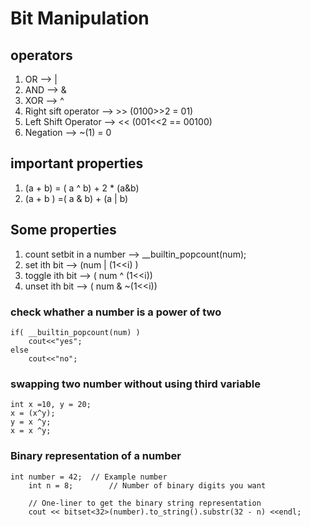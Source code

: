 # Bit Manipulation

## operators
1. OR --> |
2. AND --> &
3. XOR --> ^
4. Right sift operator --> >> (0100>>2 = 01)
5. Left Shift Operator --> << (001<<2 == 00100)
6. Negation --> ~(1) = 0

## important properties 

1. (a  + b) = ( a ^ b) + 2 * (a&b) 
2. (a + b ) =( a & b) + (a | b)

## Some properties
1. count setbit in a number --> __builtin_popcount(num);
2. set ith bit  -->  (num | (1<<i) )
3. toggle ith bit --> ( num ^ (1<<i))
4. unset ith bit --> ( num & ~(1<<i))

### check whather a number is a power of two

```
if( __builtin_popcount(num) )
    cout<<"yes";
else
    cout<<"no";
```

### swapping two number without using third variable

```
int x =10, y = 20;
x = (x^y);
y = x ^y;
x = x ^y;
```

### Binary representation of a number

```
int number = 42;  // Example number
    int n = 8;        // Number of binary digits you want

    // One-liner to get the binary string representation
    cout << bitset<32>(number).to_string().substr(32 - n) <<endl;
```
